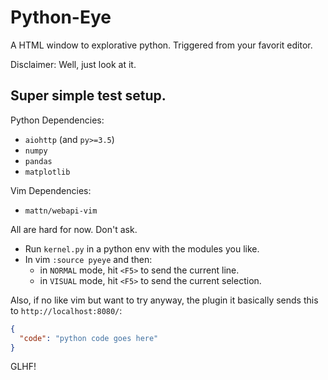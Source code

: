 # Python-Eye

A HTML window to explorative python. Triggered from your favorit editor.

Disclaimer: Well, just look at it.


## Super simple test setup.

Python Dependencies:

* `aiohttp` (and `py>=3.5`)
* `numpy`
* `pandas`
* `matplotlib`

Vim Dependencies:

* `mattn/webapi-vim`

All are hard for now. Don't ask.

* Run `kernel.py` in a python env with the modules you like.
* In vim `:source pyeye` and then:
  * in `NORMAL` mode, hit `<F5>` to send the current line.
  * in `VISUAL` mode, hit `<F5>` to send the current selection.

Also, if no like vim but want to try anyway, the plugin it basically sends this to `http://localhost:8080/`:

```json
{
  "code": "python code goes here"
}
```

GLHF!
